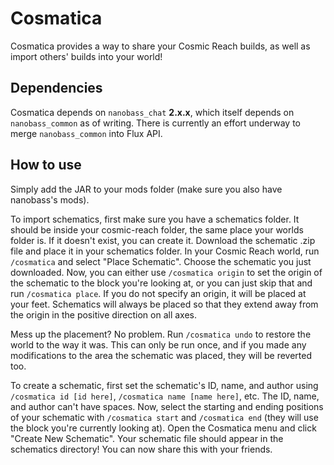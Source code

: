 # Cosmatica

Cosmatica provides a way to share your Cosmic Reach builds, as well as import others' builds into your world!

## Dependencies

Cosmatica depends on `nanobass_chat` **2.x.x**, which itself depends on `nanobass_common` as of writing. There is currently an effort underway to merge `nanobass_common` into Flux API.

## How to use

Simply add the JAR to your mods folder (make sure you also have nanobass's mods).

To import schematics, first make sure you have a schematics folder. It should be inside your cosmic-reach folder, the same place your worlds folder is. If it doesn't exist, you can create it. Download the schematic .zip file and place it in your schematics folder. In your Cosmic Reach world, run `/cosmatica` and select "Place Schematic". Choose the schematic you just downloaded. Now, you can either use `/cosmatica origin` to set the origin of the schematic to the block you're looking at, or you can just skip that and run `/cosmatica place`. If you do not specify an origin, it will be placed at your feet. Schematics will always be placed so that they extend away from the origin in the positive direction on all axes.

Mess up the placement? No problem. Run `/cosmatica undo` to restore the world to the way it was. This can only be run once, and if you made any modifications to the area the schematic was placed, they will be reverted too.

To create a schematic, first set the schematic's ID, name, and author using `/cosmatica id [id here]`, `/cosmatica name [name here]`, etc. The ID, name, and author can't have spaces. Now, select the starting and ending positions of your schematic with `/cosmatica start` and `/cosmatica end` (they will use the block you're currently looking at). Open the Cosmatica menu and click "Create New Schematic". Your schematic file should appear in the schematics directory! You can now share this with your friends.